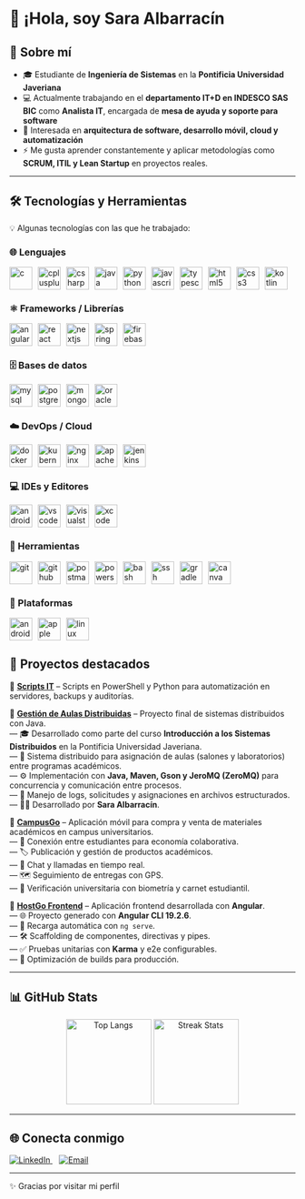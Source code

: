 <!-- Encabezado -->
<h1>👋 ¡Hola, soy Sara Albarracín</h1>

<h2>🚀 Sobre mí</h2>
<ul>
  <li>🎓 Estudiante de <strong>Ingeniería de Sistemas</strong> en la <strong>Pontificia Universidad Javeriana</strong></li>
  <li>💻 Actualmente trabajando en el <strong>departamento IT+D en INDESCO SAS BIC</strong> como <strong>Analista IT</strong>, encargada de <strong>mesa de ayuda y soporte para software</strong></li>
  <li>🌱 Interesada en <strong>arquitectura de software, desarrollo móvil, cloud y automatización</strong></li>
  <li>⚡ Me gusta aprender constantemente y aplicar metodologías como <strong>SCRUM, ITIL y Lean Startup</strong> en proyectos reales.</li>
</ul>

<hr />

<!-- Tecnologías -->
<h2>🛠️ Tecnologías y Herramientas</h2>
<p>💡 Algunas tecnologías con las que he trabajado:</p>

<h3>🌐 Lenguajes</h3>
<div align="left" style="display:flex; flex-wrap:wrap; gap:10px;">
  <img src="https://cdn.jsdelivr.net/gh/devicons/devicon/icons/c/c-original.svg" height="40" alt="c" />
  <img src="https://cdn.jsdelivr.net/gh/devicons/devicon/icons/cplusplus/cplusplus-original.svg" height="40" alt="cplusplus" />
  <img src="https://cdn.jsdelivr.net/gh/devicons/devicon/icons/csharp/csharp-original.svg" height="40" alt="csharp" />
  <img src="https://cdn.jsdelivr.net/gh/devicons/devicon/icons/java/java-original.svg" height="40" alt="java" />
  <img src="https://cdn.jsdelivr.net/gh/devicons/devicon/icons/python/python-original.svg" height="40" alt="python" />
  <img src="https://cdn.jsdelivr.net/gh/devicons/devicon/icons/javascript/javascript-original.svg" height="40" alt="javascript" />
  <img src="https://cdn.jsdelivr.net/gh/devicons/devicon/icons/typescript/typescript-original.svg" height="40" alt="typescript" />
  <img src="https://cdn.jsdelivr.net/gh/devicons/devicon/icons/html5/html5-original.svg" height="40" alt="html5" />
  <img src="https://cdn.jsdelivr.net/gh/devicons/devicon/icons/css3/css3-original.svg" height="40" alt="css3" />
  <img src="https://skillicons.dev/icons?i=kotlin" height="40" alt="kotlin" />
</div>

<h3>⚛️ Frameworks / Librerías</h3>
<div align="left" style="display:flex; flex-wrap:wrap; gap:10px;">
  <img src="https://cdn.jsdelivr.net/gh/devicons/devicon/icons/angularjs/angularjs-original.svg" height="40" alt="angular" />
  <img src="https://cdn.jsdelivr.net/gh/devicons/devicon/icons/react/react-original.svg" height="40" alt="react" />
  <img src="https://cdn.jsdelivr.net/gh/devicons/devicon/icons/nextjs/nextjs-original.svg" height="40" alt="nextjs" />
  <img src="https://cdn.jsdelivr.net/gh/devicons/devicon/icons/spring/spring-original.svg" height="40" alt="spring" />
  <img src="https://cdn.jsdelivr.net/gh/devicons/devicon/icons/firebase/firebase-plain.svg" height="40" alt="firebase" />
</div>

<h3>🗄️ Bases de datos</h3>
<div align="left" style="display:flex; flex-wrap:wrap; gap:10px;">
  <img src="https://cdn.jsdelivr.net/gh/devicons/devicon/icons/mysql/mysql-original.svg" height="40" alt="mysql" />
  <img src="https://cdn.jsdelivr.net/gh/devicons/devicon/icons/postgresql/postgresql-original.svg" height="40" alt="postgresql" />
  <img src="https://cdn.jsdelivr.net/gh/devicons/devicon/icons/mongodb/mongodb-original.svg" height="40" alt="mongodb" />
  <img src="https://cdn.jsdelivr.net/gh/devicons/devicon/icons/oracle/oracle-original.svg" height="40" alt="oracle" />
</div>

<h3>☁️ DevOps / Cloud</h3>
<div align="left" style="display:flex; flex-wrap:wrap; gap:10px;">
  <img src="https://cdn.jsdelivr.net/gh/devicons/devicon/icons/docker/docker-original.svg" height="40" alt="docker" />
  <img src="https://cdn.jsdelivr.net/gh/devicons/devicon/icons/kubernetes/kubernetes-plain.svg" height="40" alt="kubernetes" />
  <img src="https://cdn.jsdelivr.net/gh/devicons/devicon/icons/nginx/nginx-original.svg" height="40" alt="nginx" />
  <img src="https://cdn.jsdelivr.net/gh/devicons/devicon/icons/apache/apache-original.svg" height="40" alt="apache" />
  <img src="https://cdn.jsdelivr.net/gh/devicons/devicon/icons/jenkins/jenkins-line.svg" height="40" alt="jenkins" />
</div>

<h3>💻 IDEs y Editores</h3>
<div align="left" style="display:flex; flex-wrap:wrap; gap:10px;">
  <img src="https://cdn.jsdelivr.net/gh/devicons/devicon/icons/androidstudio/androidstudio-original.svg" height="40" alt="androidstudio" />
  <img src="https://cdn.jsdelivr.net/gh/devicons/devicon/icons/vscode/vscode-original.svg" height="40" alt="vscode" />
  <img src="https://cdn.jsdelivr.net/gh/devicons/devicon/icons/visualstudio/visualstudio-plain.svg" height="40" alt="visualstudio" />
  <img src="https://cdn.jsdelivr.net/gh/devicons/devicon/icons/xcode/xcode-original.svg" height="40" alt="xcode" />
</div>

<h3>🔧 Herramientas</h3>
<div align="left" style="display:flex; flex-wrap:wrap; gap:10px;">
  <img src="https://cdn.jsdelivr.net/gh/devicons/devicon/icons/git/git-original.svg" height="40" alt="git" />
  <img src="https://cdn.jsdelivr.net/gh/devicons/devicon/icons/github/github-original.svg" height="40" alt="github" />
  <img src="https://skillicons.dev/icons?i=postman" height="40" alt="postman" />
  <img src="https://skillicons.dev/icons?i=powershell" height="40" alt="powershell" />
  <img src="https://cdn.jsdelivr.net/gh/devicons/devicon/icons/bash/bash-original.svg" height="40" alt="bash" />
  <img src="https://cdn.jsdelivr.net/gh/devicons/devicon/icons/ssh/ssh-original.svg" height="40" alt="ssh" />
  <img src="https://cdn.jsdelivr.net/gh/devicons/devicon/icons/gradle/gradle-original.svg" height="40" alt="gradle" />
  <img src="https://cdn.jsdelivr.net/gh/devicons/devicon/icons/canva/canva-original.svg" height="40" alt="canva" />
</div>

<h3>📱 Plataformas</h3>
<div align="left" style="display:flex; flex-wrap:wrap; gap:10px;">
  <img src="https://cdn.jsdelivr.net/gh/devicons/devicon/icons/android/android-original.svg" height="40" alt="android" />
  <img src="https://cdn.jsdelivr.net/gh/devicons/devicon/icons/apple/apple-original.svg" height="40" alt="apple" />
  <img src="https://cdn.jsdelivr.net/gh/devicons/devicon/icons/linux/linux-original.svg" height="40" alt="linux" />
</div>


<!-- Proyectos -->
<h2>📌 Proyectos destacados</h2>

<p>🔹 <strong><a href="#">Scripts IT</a></strong> – Scripts en PowerShell y Python para automatización en servidores, backups y auditorías.</p>

<p>
  🔹 <strong><a href="https://github.com/SarAlbN1/gestion-aulas-distribuidas">Gestión de Aulas Distribuidas</a></strong> – Proyecto final de sistemas distribuidos con Java.<br />
  — 🎓 Desarrollado como parte del curso <strong>Introducción a los Sistemas Distribuidos</strong> en la Pontificia Universidad Javeriana.<br />
  — 🏫 Sistema distribuido para asignación de aulas (salones y laboratorios) entre programas académicos.<br />
  — ⚙️ Implementación con <strong>Java, Maven, Gson y JeroMQ (ZeroMQ)</strong> para concurrencia y comunicación entre procesos.<br />
  — 💾 Manejo de logs, solicitudes y asignaciones en archivos estructurados.<br />
  — 👩‍💻 Desarrollado por <strong>Sara Albarracín</strong>.
</p>

<p>
  🔹 <strong><a href="https://github.com/ICM2025/CampusGo">CampusGo</a></strong> – Aplicación móvil para compra y venta de materiales académicos en campus universitarios.<br />
  — 👥 Conexión entre estudiantes para economía colaborativa.<br />
  — 🏷️ Publicación y gestión de productos académicos.<br />
  — 💬 Chat y llamadas en tiempo real.<br />
  — 🗺️ Seguimiento de entregas con GPS.<br />
  — 🪪 Verificación universitaria con biometría y carnet estudiantil.
</p>

<p>
  🔹 <strong><a href="https://github.com/JuanPablogh0412/DesarrolloWeb_Host-Go">HostGo Frontend</a></strong> – Aplicación frontend desarrollada con <strong>Angular</strong>.<br />
  — 🌐 Proyecto generado con <strong>Angular CLI 19.2.6</strong>.<br />
  — 🔄 Recarga automática con <code>ng serve</code>.<br />
  — 🛠️ Scaffolding de componentes, directivas y pipes.<br />
  — ✅ Pruebas unitarias con <strong>Karma</strong> y e2e configurables.<br />
  — 🚀 Optimización de builds para producción.
</p>

<hr />

<!-- Stats -->
<h2>📊 GitHub Stats</h2>
<p align="center">
  <img src="https://github-readme-stats.vercel.app/api/top-langs/?username=SarAlbN1&layout=compact&theme=transparent" height="150" alt="Top Langs" />
  <img src="https://github-readme-streak-stats.herokuapp.com?user=SarAlbN1&theme=transparent" height="150" alt="Streak Stats" />
</p>

<hr />

<!-- Contacto -->
<h2>🌐 Conecta conmigo</h2>
<p>
  <a href="https://www.linkedin.com/in/sara-albarracin-27991124b" target="_blank" rel="noreferrer">
    <img src="https://img.shields.io/badge/LinkedIn-0A66C2?logo=linkedin&logoColor=white" alt="LinkedIn" />
  </a>
  &nbsp;&nbsp;
  <a href="mailto:sara.albar@altmail.kr">
    <img src="https://img.shields.io/badge/Email-D14836?logo=gmail&logoColor=white" alt="Email" />
  </a>
</p>

<hr />

<p>✨ Gracias por visitar mi perfil</p>
